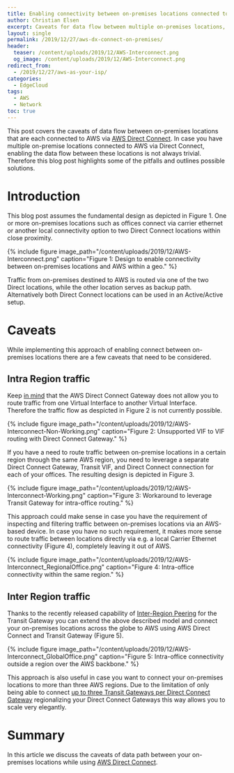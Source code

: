 ```yaml
---
title: Enabling connectivity between on-premises locations connected to AWS through Direct Connect
author: Christian Elsen
excerpt: Caveats for data flow between multiple on-premises locations, when using AWS with Direct Connect and Transit Gateway
layout: single
permalink: /2019/12/27/aws-dx-connect-on-premises/
header:
  teaser: /content/uploads/2019/12/AWS-Interconnect.png
  og_image: /content/uploads/2019/12/AWS-Interconnect.png
redirect_from:
  - /2019/12/27/aws-as-your-isp/
categories:
  - EdgeCloud
tags:
  - AWS
  - Network
toc: true
---
```


This post covers the caveats of data flow between on-premises locations that are each connected to AWS via [AWS Direct Connect](https://aws.amazon.com/directconnect/). In case you have multiple on-premise locations connected to AWS via Direct Connect, enabling the data flow between these locations is not always trivial. Therefore this blog post highlights some of the pitfalls and outlines possible solutions.

# Introduction

This blog post assumes the fundamental design as depicted in Figure 1. One or more on-premises locations such as offices connect via carrier ethernet or another local connectivity option to two Direct Connect locations within close proximity.

{% include figure image_path="/content/uploads/2019/12/AWS-Interconnect.png" caption="Figure 1: Design to enable connectivity between on-premises locations and AWS within a geo." %}

Traffic from on-premises destined to AWS is routed via one of the two Direct locations, while the other location serves as backup path. Alternatively both Direct Connect locations can be used in an Active/Active setup.

# Caveats

While implementing this approach of enabling connect between on-premises locations there are a few caveats that need to be considered.

## Intra Region traffic

Keep [in mind](https://edge-cloud-net.web.app/2019/09/06/dx-gateway-deep-dive/) that the AWS Direct Connect Gateway does not allow you to route traffic from one Virtual Interface to another Virtual Interface. Therefore the traffic flow as despicted in Figure 2 is not currently possible.

{% include figure image_path="/content/uploads/2019/12/AWS-Interconnect-Non-Working.png" caption="Figure 2: Unsupported VIF to VIF routing with Direct Connect Gateway." %}

If you have a need to route traffic between on-premise locations in a certain region through the same AWS region, you need to leverage a separate Direct Connect Gateway, Transit VIF, and Direct Connect connection for each of your offices. The resulting design is depicted in Figure 3.  

{% include figure image_path="/content/uploads/2019/12/AWS-Interconnect-Working.png" caption="Figure 3: Workaround to leverage Transit Gateway for intra-office routing." %}

This approach could make sense in case you have the requirement of inspecting and filtering traffic between on-premises locations via an AWS-based device. In case you have no such requirement, it makes more sense to route traffic between locations directly via e.g. a local Carrier Ethernet connectivity (Figure 4), completely leaving it out of AWS.

{% include figure image_path="/content/uploads/2019/12/AWS-Interconnect_RegionalOffice.png" caption="Figure 4: Intra-office connectivity within the same region." %}

## Inter Region traffic

Thanks to the recently released capability of [Inter-Region Peering](https://aws.amazon.com/about-aws/whats-new/2019/12/aws-transit-gateway-supports-inter-region-peering/) for the Transit Gateway you can extend the above described model and connect your on-premises locations across the globe to AWS using AWS Direct Connect and Transit Gateway (Figure 5).

{% include figure image_path="/content/uploads/2019/12/AWS-Interconnect_GlobalOffice.png" caption="Figure 5: Intra-office connectivity outside a region over the AWS backbone." %}

This approach is also useful in case you want to connect your on-premises locations to more than three AWS regions. Due to the limitation of only being able to connect [up to three Transit Gateways per Direct Connect Gateway](https://www.edge-cloud.net/2019/09/06/dx-gateway-deep-dive/) regionalizing your Direct Connect Gateways this way allows you to scale very elegantly.

# Summary

In this article we discuss the caveats of data path between your on-premises locations while using [AWS Direct Connect](https://aws.amazon.com/directconnect/).
